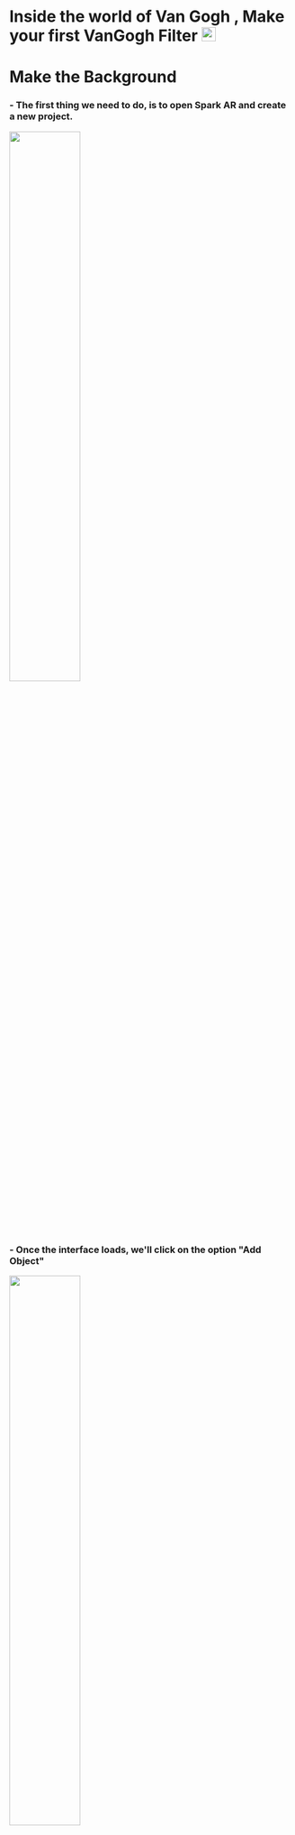<p align="center">

# Inside the world of Van Gogh , Make your first VanGogh Filter <img src="https://www.enlinealasalle.com/pluginfile.php/8983/course/overviewfiles/vincent-van-gogh-png-2.png" height="25">

# Make the Background

### - The first thing we need to do, is to open Spark AR and create a new project.

<img src="https://github.com/L3ts-H4ck/CommunityChallenge-Spark/blob/master/tutorials/03-source/01.png?raw=true" width="50%">

### - Once the interface loads, we'll click on the option "Add Object"

<img src="https://github.com/L3ts-H4ck/CommunityChallenge-Spark/blob/master/tutorials/03-source/03.png?raw=true" width="50%">

### - We need to search for the "canvas" option and click it. A canvas is a layer where we can add other elements, this elements can be either dynamic or static.

<img src="https://github.com/L3ts-H4ck/CommunityChallenge-Spark/blob/master/tutorials/03-source/04.png?raw=true" width="50%">

### - Once we add this to our canvas, we select again the option "Add object" and we add a rectangle

<img src="https://github.com/L3ts-H4ck/CommunityChallenge-Spark/blob/master/tutorials/03-source/05.png?raw=true" width="50%">

### - Now we can see the rectangle on the canvas.

<img src="https://github.com/L3ts-H4ck/CommunityChallenge-Spark/blob/master/tutorials/03-source/06.png?raw=true" width="50%">

### - We need to add another rectangle, the first one is for the user and second one is for the background

<img src="https://github.com/L3ts-H4ck/CommunityChallenge-Spark/blob/master/tutorials/03-source/07.png?raw=true" width="50%">

### - Once we change the names of the rectangle to ```user``` and ```bg```, we can procced to edit them.

<img src="https://github.com/L3ts-H4ck/CommunityChallenge-Spark/blob/master/tutorials/03-source/08.png?raw=true" width="50%">

### - If we select the rectangle, we can edit its properties on the right side.

<img src="https://github.com/L3ts-H4ck/CommunityChallenge-Spark/blob/master/tutorials/03-source/09.png?raw=true" width="50%">

### - We need to change its width and heigth to 100%. This ensure us to cover the hole screen and not to leave any blank space on the filter

<img src="https://github.com/L3ts-H4ck/CommunityChallenge-Spark/blob/master/tutorials/03-source/10.png?raw=true" width="50%">

### - Once you have the properties like us, we now have to add a material the user rectangle. We click on the plus sign on the material section.

<img src="https://github.com/L3ts-H4ck/CommunityChallenge-Spark/blob/master/tutorials/03-source/11.png?raw=true" width="50%">

### - Let's change the name of the material to ```user ```

<img src="https://github.com/L3ts-H4ck/CommunityChallenge-Spark/blob/master/tutorials/03-source/12.png?raw=true" width="50%">

# Add Camera Textures and Segmentation

### - On top of the rectangles, there is the camera section. We need to click it because we now need to add the texture and segmentation.

<img src="https://github.com/L3ts-H4ck/CommunityChallenge-Spark/blob/master/tutorials/03-source/13.png?raw=true" width="50%">

### - On the rigth side we can find the properties of the camera. 

<img src="https://github.com/L3ts-H4ck/CommunityChallenge-Spark/blob/master/tutorials/03-source/14.png?raw=true" width="50%">

### - We're going to click on ```Texture Extraction``` and select ```cameraTexture0```, next in Segmentation we're going to select the ```personSegmentationMaskTexture0```

<img src="https://github.com/L3ts-H4ck/CommunityChallenge-Spark/blob/master/tutorials/03-source/15.png?raw=true" width="50%">

# Preview our Vangogh BG

### - Now on the properties for the material on ```Shader Type``` we select ```Flat```

<img src="https://github.com/L3ts-H4ck/CommunityChallenge-Spark/blob/master/tutorials/03-source/16.png?raw=true" width="50%">

### - On ```Texture``` we select ```cameraTexture0```

<img src="https://github.com/L3ts-H4ck/CommunityChallenge-Spark/blob/master/tutorials/03-source/17.png?raw=true" width="50%">

### - Once we've done that, on ```Alpha``` we cross the checkbox. 

<img src="https://github.com/L3ts-H4ck/CommunityChallenge-Spark/blob/master/tutorials/03-source/18.png?raw=true" width="50%">

### - In ```Texture``` we choose ```personSegmentationMaskTexture0```

<img src="https://github.com/L3ts-H4ck/CommunityChallenge-Spark/blob/master/tutorials/03-source/19.png?raw=true" width="50%">

### - We need to add the user canvas in another layer, this because we want them to be separated, the user from the background.

<img src="https://github.com/L3ts-H4ck/CommunityChallenge-Spark/blob/master/tutorials/03-source/20.png?raw=true" width="50%">

### - If you have done everything so far acording to the tutorial, you will see something like these. We have our user separated from the background on different layers.

<img src="https://github.com/L3ts-H4ck/CommunityChallenge-Spark/blob/master/tutorials/03-source/21.png?raw=true" width="50%">

### - We now need a material for our background.

<img src="https://github.com/L3ts-H4ck/CommunityChallenge-Spark/blob/master/tutorials/03-source/22.png?raw=true" width="50%">

### - Let's change its name to ```bg```.

<img src="https://github.com/L3ts-H4ck/CommunityChallenge-Spark/blob/master/tutorials/03-source/23.png?raw=true" width="50%">

### - The background needs a new texture, now is time to select the image we had for our background and add it to the project.

<img src="https://github.com/L3ts-H4ck/CommunityChallenge-Spark/blob/master/tutorials/03-source/24.png?raw=true" width="50%">

### - As you can see, now we have our background done. The very next thing is to make the crown.

<img src="https://github.com/L3ts-H4ck/CommunityChallenge-Spark/blob/master/tutorials/03-source/25.png?raw=true" width="50%">

# Make the Crown

### - The first thing you need to do to make the crown, is to add a ```Face Tracker``` located on ```Add Object```.

<img src="https://github.com/L3ts-H4ck/CommunityChallenge-Spark/blob/master/tutorials/03-source/26.png?raw=true" width="50%">

### - And inside the ```Face Tracker```, we're going to add a new object, in this case a ```Plane```

<img src="https://github.com/L3ts-H4ck/CommunityChallenge-Spark/blob/master/tutorials/03-source/27.png?raw=true" width="50%">

### - If you look closely, now we have a rectangle following the face of the person. But it's out of place, we just need to move it a little to the front.

<img src="https://github.com/L3ts-H4ck/CommunityChallenge-Spark/blob/master/tutorials/03-source/28.png?raw=true" width="50%">

### - Now we go to the very bottom on the ```Textures``` section, and add all the images for our crown.

<img src="https://github.com/L3ts-H4ck/CommunityChallenge-Spark/blob/master/tutorials/03-source/29.png?raw=true" width="50%">

### - In this case we added 3 images, they have to be at the same level of the other textures.

<img src="https://github.com/L3ts-H4ck/CommunityChallenge-Spark/blob/master/tutorials/03-source/30.png?raw=true" width="50%">

### - For every image you add, you need to add at least one ```Plane``` on the ```Face Tracker```, in each plane there's going to be one image, but you can have as many planes you want, if you want to repeat the same image over and over again.

<img src="https://github.com/L3ts-H4ck/CommunityChallenge-Spark/blob/master/tutorials/03-source/31.png?raw=true" width="50%">

### - Now on the upper section, there's an icon with four arrows, once we select this icon, we can move all the planes we've create.

<img src="https://github.com/L3ts-H4ck/CommunityChallenge-Spark/blob/master/tutorials/03-source/32.png?raw=true" width="50%">

### - Once we've placed all the planes, we add them the materials.

<img src="https://github.com/L3ts-H4ck/CommunityChallenge-Spark/blob/master/tutorials/03-source/33.png?raw=true" width="50%">

### - Let's call them the same as the files.

<img src="https://github.com/L3ts-H4ck/CommunityChallenge-Spark/blob/master/tutorials/03-source/34.png?raw=true" width="50%">

### - Now we choose the texture, that is going to be the image we have.

<img src="https://github.com/L3ts-H4ck/CommunityChallenge-Spark/blob/master/tutorials/03-source/35.png?raw=true" width="50%">

### - What happened here, is that this plane is at the back of the others.

<img src="https://github.com/L3ts-H4ck/CommunityChallenge-Spark/blob/master/tutorials/03-source/36.png?raw=true" width="50%">

### - You just need to rearrange them as you seem fit.

<img src="https://github.com/L3ts-H4ck/CommunityChallenge-Spark/blob/master/tutorials/03-source/37.png?raw=true" width="50%">

# Make details

### - If you don't want your filter to look like this, we can fix it.

<img src="https://github.com/L3ts-H4ck/CommunityChallenge-Spark/blob/master/tutorials/03-source/38.png?raw=true" width="50%">

### - Create a new layer.

<img src="https://github.com/L3ts-H4ck/CommunityChallenge-Spark/blob/master/tutorials/03-source/39.png?raw=true" width="50%">



### -  And add more images to this layer.

<img src="https://github.com/L3ts-H4ck/CommunityChallenge-Spark/blob/master/tutorials/03-source/40.png?raw=true" width="50%">

 ### - Then move it to the sides of the face, so it can look more natural.
 
<img src="https://github.com/L3ts-H4ck/CommunityChallenge-Spark/blob/master/tutorials/03-source/41.png?raw=true" width="50%">


# The Result

<img src="https://github.com/L3ts-H4ck/CommunityChallenge-Spark/blob/master/tutorials/03-source/42.png?raw=true" width="50%">

</p>
